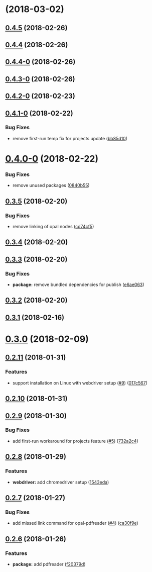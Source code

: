 <a name=""></a>
# [](https://github.com/shivamadhavan/opal-setup/compare/v0.4.5...v) (2018-03-02)



<a name="0.4.5"></a>
## [0.4.5](https://github.com/shivamadhavan/opal-setup/compare/v0.4.4...v0.4.5) (2018-02-26)



<a name="0.4.4"></a>
## [0.4.4](https://github.com/shivamadhavan/opal-setup/compare/v0.4.4-0...v0.4.4) (2018-02-26)



<a name="0.4.4-0"></a>
## [0.4.4-0](https://github.com/shivamadhavan/opal-setup/compare/v0.4.3-0...v0.4.4-0) (2018-02-26)



<a name="0.4.3-0"></a>
## [0.4.3-0](https://github.com/shivamadhavan/opal-setup/compare/v0.4.2-0...v0.4.3-0) (2018-02-26)



<a name="0.4.2-0"></a>
## [0.4.2-0](https://github.com/shivamadhavan/opal-setup/compare/v0.4.1-0...v0.4.2-0) (2018-02-23)



<a name="0.4.1-0"></a>
## [0.4.1-0](https://github.com/shivamadhavan/opal-setup/compare/v0.4.0-0...v0.4.1-0) (2018-02-22)


### Bug Fixes

* remove first-run temp fix for projects update ([bb85d10](https://github.com/shivamadhavan/opal-setup/commit/bb85d10))



<a name="0.4.0-0"></a>
# [0.4.0-0](https://github.com/shivamadhavan/opal-setup/compare/v0.3.5...v0.4.0-0) (2018-02-22)


### Bug Fixes

* remove unused packages ([0840b55](https://github.com/shivamadhavan/opal-setup/commit/0840b55))



<a name="0.3.5"></a>
## [0.3.5](https://github.com/shivamadhavan/opal-setup/compare/v0.3.4...v0.3.5) (2018-02-20)


### Bug Fixes

* remove linking of opal nodes ([cd74cf5](https://github.com/shivamadhavan/opal-setup/commit/cd74cf5))



<a name="0.3.4"></a>
## [0.3.4](https://github.com/shivamadhavan/opal-setup/compare/v0.3.3...v0.3.4) (2018-02-20)



<a name="0.3.3"></a>
## [0.3.3](https://github.com/shivamadhavan/opal-setup/compare/v0.3.2...v0.3.3) (2018-02-20)


### Bug Fixes

* **package:** remove bundled dependencies for publish ([e6ae063](https://github.com/shivamadhavan/opal-setup/commit/e6ae063))



<a name="0.3.2"></a>
## [0.3.2](https://github.com/shivamadhavan/opal-setup/compare/v0.3.1...v0.3.2) (2018-02-20)



<a name="0.3.1"></a>
## [0.3.1](https://github.com/shivamadhavan/opal-setup/compare/v0.3.0...v0.3.1) (2018-02-16)



<a name="0.3.0"></a>
# [0.3.0](https://github.com/shivamadhavan/opal-setup/compare/v0.2.11...v0.3.0) (2018-02-09)



<a name="0.2.11"></a>
## [0.2.11](https://github.com/shivamadhavan/opal-setup/compare/v0.2.10...v0.2.11) (2018-01-31)


### Features

* support installation on Linux with webdriver setup ([#9](https://github.com/shivamadhavan/opal-setup/issues/9)) ([017c567](https://github.com/shivamadhavan/opal-setup/commit/017c567))



<a name="0.2.10"></a>
## [0.2.10](https://github.com/shivamadhavan/opal-setup/compare/v0.2.9...v0.2.10) (2018-01-31)



<a name="0.2.9"></a>
## [0.2.9](https://github.com/shivamadhavan/opal-setup/compare/v0.2.8...v0.2.9) (2018-01-30)


### Bug Fixes

* add first-run workaround for projects feature ([#5](https://github.com/shivamadhavan/opal-setup/issues/5)) ([732a2c4](https://github.com/shivamadhavan/opal-setup/commit/732a2c4))



<a name="0.2.8"></a>
## [0.2.8](https://github.com/shivamadhavan/opal-setup/compare/v0.2.7...v0.2.8) (2018-01-29)


### Features

* **webdriver:** add chromedriver setup ([1543eda](https://github.com/shivamadhavan/opal-setup/commit/1543eda))



<a name="0.2.7"></a>
## [0.2.7](https://github.com/shivamadhavan/opal-setup/compare/v0.2.6...v0.2.7) (2018-01-27)


### Bug Fixes

* add missed link command for opal-pdfreader ([#4](https://github.com/shivamadhavan/opal-setup/issues/4)) ([ca30f9e](https://github.com/shivamadhavan/opal-setup/commit/ca30f9e))



<a name="0.2.6"></a>
## [0.2.6](https://github.com/shivamadhavan/opal-setup/compare/f20379d...v0.2.6) (2018-01-26)


### Features

* **package:** add pdfreader ([f20379d](https://github.com/shivamadhavan/opal-setup/commit/f20379d))



